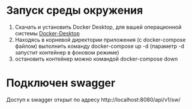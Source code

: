 # Запуск среды окружения

1. Скачать и установить Docker Desktop, для вашей операционной системы [Docker-Desktop](https://www.docker.com/products/docker-desktop/)
2. Находясь в корневой директории приложения (с docker-compose файлом) выполнить команду docker-compose up -d 
(параметр -d запустит контейнер в фоновом режиме)
3. остановить контейнер можно командой docker-compose down

# Подключен swagger

Доступ к swagger открыт по адресу http://localhost:8080/api/v1/sw/